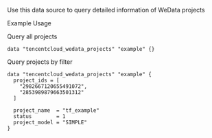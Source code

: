 Use this data source to query detailed information of WeData projects

Example Usage

Query all projects

```hcl
data "tencentcloud_wedata_projects" "example" {}
```

Query projects by filter

```hcl
data "tencentcloud_wedata_projects" "example" {
  project_ids = [
    "2982667120655491072",
    "2853989879663501312"
  ]

  project_name  = "tf_example"
  status        = 1
  project_model = "SIMPLE"
}
```
